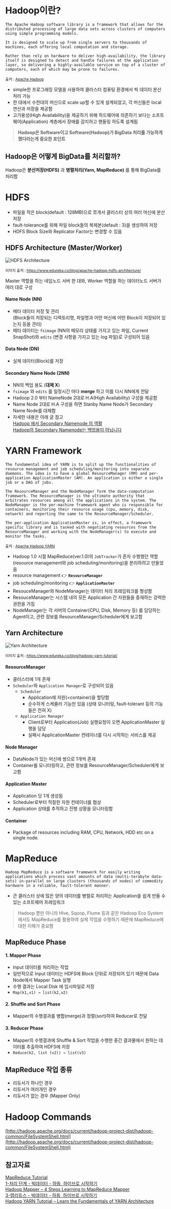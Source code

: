 # Hadoop이란?
 ```
 The Apache Hadoop software library is a framework that allows for the distributed processing of large data sets across clusters of computers using simple programming models.  

It is designed to scale up from single servers to thousands of machines, each offering local computation and storage.  

Rather than rely on hardware to deliver high-availability, the library itself is designed to detect and handle failures at the application layer, so delivering a highly-available service on top of a cluster of computers, each of which may be prone to failures.
```

<sup>출처 : [Apache Hadoop](https://hadoop.apache.org/)</sup>

- simple한 프로그래밍 모델을 사용하여 클러스터 컴퓨팅 환경에서 빅 데이터 분산 처리 가능
- 한 대에서 수천대의 머신으로 scale up할 수 있게 설계되었고, 각 머신들은 local 연산과 저장을 제공함
- 고가용성(High Availability)을 제공하기 위해 하드웨어에 의존하기 보다는 소프트웨어(Application) 계층에서 장애를 감지하고 핸들링 하도록 설계됨

> **Hadoop은 Software이고 Software(Hadoop)가 BigData 처리를 가능하게 했다라는게 중요한 포인트**  

## Hadoop은 어떻게 BigData를 처리할까?
Hadoop은 **분산저장(HDFS)** 과 **병렬처리(Yarn, MapReduce)** 를 통해 BigData를 처리함

# HDFS
- 파일을 작은 block(default : 128MB)으로 쪼개서 클러스터 상의 여러 머신에 분산 저장
- fault-tolerance를 위해 파일 block들의 복제본(default : 3)을 생성하여 저장
- HDFS Block Size와 Replicator Factor는 변경할 수 있음

## HDFS Architecture (Master/Worker)
![HDFS Architecture](./images/BigData/hadoop1.png)

<sup>이미지 출처 : https://www.edureka.co/blog/apache-hadoop-hdfs-architecture/</sup>

Master 역할을 하는 네임노드 서버 한 대와, Worker 역할을 하는 데이터노드 서버가 여러 대로 구성

#### Name Node (NN)
- 메타 데이터 저장 및 관리  
  (Block들이 저장되는 디렉토리명, 파일명과 어떤 머신에 어떤 Block이 저장되어 있는지 등을 관리)
- 메타 데이터는 `fsimage` (NN의 메모리 상태를 가지고 있는 파일, Current SnapShot)와 `edits` (변경 사항을 가지고 있는 log 파일)로 구성되어 있음 

#### Data Node (DN)
- 실제 데이터(Block)를 저장 

#### Secondary Name Node (2NN)
- NN의 백업 용도 (**대체 X**)  
- `fsimage` 와 `edits` 를 일정시간 마다 **merge** 하고 이를 다시 NN에게 전달
- Hadoop 2.0 부터 NameNode 2대로 H.A(High Availability) 구성을 제공함
- Name Node 2대로 H.A 구성을 하면 Stanby Name Node가 Secondary Name Node를 대체함
- 자세한 내용은 아래 글 참고  
  [Hadoop 에서 Secondary Namenode 의 역활](https://charsyam.wordpress.com/2011/04/06/hadoop-%EC%97%90%EC%84%9C-secondary-namenode-%EC%9D%98-%EC%97%AD%ED%99%9C/)  
  [Hadoop의 Secondary Namenode는 백업용이 아닙니다](http://www.databaser.net/moniwiki/wiki.php/Hadoop%EC%9D%98SecondaryNamenode%EB%8A%94%EB%B0%B1%EC%97%85%EC%9A%A9%EC%9D%B4%EC%95%84%EB%8B%99%EB%8B%88%EB%8B%A4)

# YARN Framework

```
The fundamental idea of YARN is to split up the functionalities of resource management and job scheduling/monitoring into separate daemons. The idea is to have a global ResourceManager (RM) and per-application ApplicationMaster (AM). An application is either a single job or a DAG of jobs.

The ResourceManager and the NodeManager form the data-computation framework. The ResourceManager is the ultimate authority that arbitrates resources among all the applications in the system. The NodeManager is the per-machine framework agent who is responsible for containers, monitoring their resource usage (cpu, memory, disk, network) and reporting the same to the ResourceManager/Scheduler.

The per-application ApplicationMaster is, in effect, a framework specific library and is tasked with negotiating resources from the ResourceManager and working with the NodeManager(s) to execute and monitor the tasks.
```

<sup>출처 : [Apache Hadoop YARN](https://hadoop.apache.org/docs/current/hadoop-yarn/hadoop-yarn-site/YARN.html) </sup>

- Hadoop 1.0 시절 MapReduce(ver.1.0)의 `JobTracker`가 혼자 수행했던 역할(resource management와 job scheduling/monitoring)을 분리하려고 만들었음
- resource management 👉 **`ResourceManager`**
- job scheduling/monitoring 👉 **`ApplicationMaster`**
- ResouceManager와 NodeManager는 데이터 처리 프레임워크를 형성함
- ResouceManager는 시스템 내의 모든 Application 간 자원들을 중재하는 강력한 권한을 가짐
- NodeManager는 각 서버의 Container(CPU, Disk, Memory 등) 를 담당하는 Agent이고, 관련 정보를 ResourceManager/Scheduler에게 보고함

## Yarn Architecture
![Yarn Architecture](./images/BigData/hadoop2.png)

<sup>이미지 출처 : https://www.edureka.co/blog/hadoop-yarn-tutorial/</sup>

#### ResourceManager
- 클러스터에 1개 존재
- `Scheduler`와 `Application Manager`로 구성되어 있음
  - `Scheduler`  
    - Application에 자원(=container)을 할당함 
    - 순수하게 스케쥴러 기능만 있음 (상태 모니터링, fault-tolerant 등의 기능들은 전혀 X)
  - `Application Manager`
    - Client로부터 Application(Job) 실행요청이 오면 ApplicationMaster 실행을 담당
    - 실패시 ApplicationMaster 컨테이너를 다시 시작하는 서비스를 제공

#### Node Manager
- DataNode가 있는 머신에 쌍으로 1개씩 존재
- Container를 모니터링하고, 관련 정보를 ResourceManager/Scheduler에게 보고함

#### Application Master
- Application 당 1개 생성됨
- Scheduler로부터 적절한 자원 컨테이너를 협상
- Application 상태를 추적하고 진행 상황을 모니터링함
 
#### Container
- Package of resources including RAM, CPU, Network, HDD etc on a single node.


# MapReduce
```
Hadoop MapReduce is a software framework for easily writing applications which process vast amounts of data (multi-terabyte data-sets) in-parallel on large clusters (thousands of nodes) of commodity hardware in a reliable, fault-tolerant manner.
```
- 큰 클러스터 상에 많은 양의 데이터를 병렬로 처리하는 Application을 쉽게 만들 수 있는 소프트웨어 프레임워크

> Hadoop 뿐만 아니라 Hive, Sqoop, Flume 등과 같은 Hadoop Eco System에서도 MapReduce를 활용하여 실제 작업을 수행하기 때문에 MapReduce에 대한 이해가 중요함

## MapReduce Phase
#### 1. Mapper Phase
- Input 데이터를 처리하는 작업
- 일반적으로 Input 데이터는 HDFS에 Block 단위로 저장되어 있기 때문에 Data Node에서 Mapper Task 실행
- 수행 결과는 Local Disk 에 임시파일로 저장
- `Map(k1,v1) → list(k2,v2)`

#### 2. Shuffle and Sort Phase
- Mapper의 수행결과를 병합(merge)과 정렬(sort)하여 Reducer로 전달

#### 3. Reducer Phase
-  Mapper의 수행결과에 Shuffle & Sort 작업을 수행한 중간 결과물에서 원하는 데이터를 추출하여 HDFS에 저장
-  `Reduce(k2, list (v2)) → list(v3)`

## MapReduce 작업 종류
- 리듀서가 하나인 경우
- 리듀서가 여러개인 경우
- 리듀서가 없는 경우 (Mapper Only)

# Hadoop Commands
[http://hadoop.apache.org/docs/current/hadoop-project-dist/hadoop-common/FileSystemShell.html](http://hadoop.apache.org/docs/current/hadoop-project-dist/hadoop-common/FileSystemShell.html)


## 참고자료
[MapReduce Tutorial](https://hadoop.apache.org/docs/stable/hadoop-mapreduce-client/hadoop-mapreduce-client-core/MapReduceTutorial.html)  
[1-처리 단계 - 빅데이터 - 하둡, 하이브로 시작하기](https://wikidocs.net/22937)  
[Hadoop Mapper – 4 Steps Learning to MapReduce Mapper](https://data-flair.training/blogs/hadoop-mapper-in-mapreduce/)  
[3-맵리듀스 - 빅데이터 - 하둡, 하이브로 시작하기](https://wikidocs.net/22827)  
[Hadoop YARN Tutorial – Learn the Fundamentals of YARN Architecture](https://www.edureka.co/blog/hadoop-yarn-tutorial/)